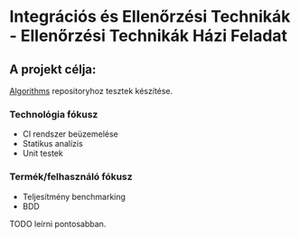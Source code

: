 # Integrációs és Ellenőrzési Technikák - Ellenőrzési Technikák Házi Feladat

## A projekt célja:

 [Algorithms](https://github.com/keon/algorithms) repositoryhoz tesztek készítése.

### Technológia fókusz
 - CI rendszer beüzemelése
 - Statikus analízis
 - Unit testek

### Termék/felhasználó fókusz
 - Teljesítmény benchmarking
 - BDD

 TODO leírni pontosabban.